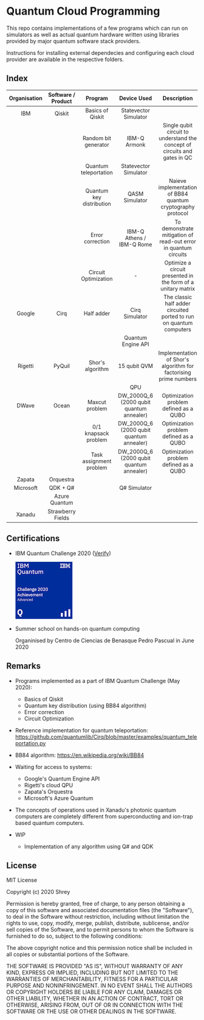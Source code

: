# Quantum Cloud Programming

This repo contains implementations of a few programs which can run on simulators as well as actual quantum hardware written using libraries provided by major quantum software stack providers.

Instructions for installing external dependecies and configuring each cloud provider are available in the respective folders.

## Index

| Organisation | Software / Product |         Program          |               Device Used                |                                Description                                 |
| :----------: | :----------------: | :----------------------: | :--------------------------------------: | :------------------------------------------------------------------------: |
|     IBM      |       Qiskit       |     Basics of Qiskit     |          Statevector Simulator           |                                                                            |
|              |                    |   Random bit generator   |               IBM-Q Armonk               | Single qubit circuit to understand the concept of circuits and gates in QC |
|              |                    |  Quantum teleportation   |          Statevector Simulator           |                                                                            |
|              |                    | Quantum key distribution |              QASM Simulator              |        Naieve implementation of BB84 quantum cryptography protocol         |
|              |                    |     Error correction     |        IBM-Q Athens / IBM-Q Rome         |      To demonstrate mitigation of read-out error in quantum circuits       |
|              |                    |   Circuit Optimization   |                    -                     |        Optimize a circuit presented in the form of a unitary matrix        |
|    Google    |        Cirq        |        Half adder        |              Cirq Simulator              |    The classic half adder circuited ported to run on quantum computers     |
|              |                    |                          |            Quantum Engine API            |                                                                            |
|   Rigetti    |       PyQuil       |     Shor's algorithm     |               15 qubit QVM               |      Implementation of Shor's algorithm for factorising prime numbers      |
|              |                    |                          |                   QPU                    |                                                                            |
|    DWave     |       Ocean        |      Maxcut problem      | DW_2000Q_6 (2000 qubit quantum annealer) |                   Optimization problem defined as a QUBO                   |
|              |                    |   0/1 knapsack problem   | DW_2000Q_6 (2000 qubit quantum annealer) |                   Optimization problem defined as a QUBO                   |
|              |                    | Task assignment problem  | DW_2000Q_6 (2000 qubit quantum annealer) |                   Optimization problem defined as a QUBO                   |
|    Zapata    |     Orquestra      |                          |                                          |                                                                            |
|  Microsoft   |      QDK + Q#      |                          |               Q# Simulator               |                                                                            |
|              |   Azure Quantum    |                          |                                          |                                                                            |
|    Xanadu    | Strawberry Fields  |                          |                                          |                                                                            |

## Certifications

- IBM Quantum Challenge 2020 ([Verify](https://www.youracclaim.com/badges/068a03e5-5111-4e88-aa12-6fb618ba5ca4/public_url))

  [![IBM Badge](./ibm-quantum-challenge.png)](https://www.youracclaim.com/badges/068a03e5-5111-4e88-aa12-6fb618ba5ca4/public_url)

- Summer school on hands-on quantum computing

    Organinised by Centro de Ciencias de Benasque Pedro Pascual in June 2020

## Remarks

- Programs implemented as a part of IBM Quantum Challenge (May 2020):

  - Basics of Qiskit
  - Quantum key distribution (using BB84 algorithm)
  - Error correction
  - Circuit Optimization

- Reference implementation for quantum teleportation: <https://github.com/quantumlib/Cirq/blob/master/examples/quantum_teleportation.py>

- BB84 algorithm: <https://en.wikipedia.org/wiki/BB84>

- Waiting for access to systems:

  - Google's Quantum Engine API
  - Rigetti's cloud QPU
  - Zapata's Orquestra
  - Microsoft's Azure Quantum

- The concepts of operations used in Xanadu's photonic quantum computers are completely different from superconducting and ion-trap based quantum computers.

- WIP

  - Implementation of any algorithm using Q# and QDK

## License

MIT License

Copyright (c) 2020 Shrey

Permission is hereby granted, free of charge, to any person obtaining a copy
of this software and associated documentation files (the "Software"), to deal
in the Software without restriction, including without limitation the rights
to use, copy, modify, merge, publish, distribute, sublicense, and/or sell
copies of the Software, and to permit persons to whom the Software is
furnished to do so, subject to the following conditions:

The above copyright notice and this permission notice shall be included in all
copies or substantial portions of the Software.

THE SOFTWARE IS PROVIDED "AS IS", WITHOUT WARRANTY OF ANY KIND, EXPRESS OR
IMPLIED, INCLUDING BUT NOT LIMITED TO THE WARRANTIES OF MERCHANTABILITY,
FITNESS FOR A PARTICULAR PURPOSE AND NONINFRINGEMENT. IN NO EVENT SHALL THE
AUTHORS OR COPYRIGHT HOLDERS BE LIABLE FOR ANY CLAIM, DAMAGES OR OTHER
LIABILITY, WHETHER IN AN ACTION OF CONTRACT, TORT OR OTHERWISE, ARISING FROM,
OUT OF OR IN CONNECTION WITH THE SOFTWARE OR THE USE OR OTHER DEALINGS IN THE
SOFTWARE.
